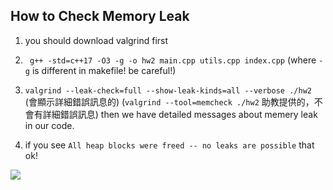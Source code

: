 ## How to Check Memory Leak

1. you should download valgrind first

2. ` g++ -std=c++17 -O3 -g -o hw2 main.cpp utils.cpp index.cpp`
(where `-g` is different in makefile! be careful!)

3. `valgrind --leak-check=full --show-leak-kinds=all --verbose ./hw2` (會顯示詳細錯誤訊息的)
(`valgrind --tool=memcheck ./hw2` 助教提供的，不會有詳細錯誤訊息)
then we have detailed messages about memery leak in our code.

4. if you see `All heap blocks were freed -- no leaks are possible` that ok!

![](https://i.imgur.com/dn1xFHw.png)
